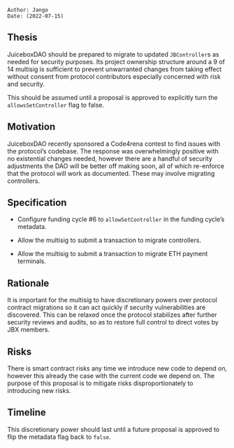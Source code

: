 
 
```plain text
Author: Jango
Date: (2022-07-15)
```

## Thesis

JuiceboxDAO should be prepared to migrate to updated `JBController`s as needed for security purposes. Its project ownership structure around a 9 of 14 multisig is sufficient to prevent unwarranted changes from taking effect without consent from protocol contributors especially concerned with risk and security.

This should be assumed until a proposal is approved to explicitly turn the `allowsSetController` flag to false.

## Motivation

JuiceboxDAO recently sponsored a Code4rena contest to find issues with the protocol’s codebase. The response was overwhelmingly positive with no existential changes needed, however there are a handful of security adjustments the DAO will be better off making soon, all of which re-enforce that the protocol will work as documented. These may involve migrating controllers.

## Specification

- Configure funding cycle #6 to `allowSetController` in the funding cycle’s metadata.

- Allow the multisig to submit a transaction to migrate controllers.

- Allow the multisig to submit a transaction to migrate ETH payment terminals.

## Rationale

It is important for the multisig to have discretionary powers over protocol contract migrations so it can act quickly if security vulnerabilities are discovered. This can be relaxed once the protocol stabilizes after further security reviews and audits, so as to restore full control to direct votes by JBX members.

## Risks

There is smart contract risks any time we introduce new code to depend on, however this already the case with the current code we depend on. The purpose of this proposal is to mitigate risks disproportionately to introducing new risks. 

## Timeline

This discretionary power should last until a future proposal is approved to flip the metadata flag back to `false`.
